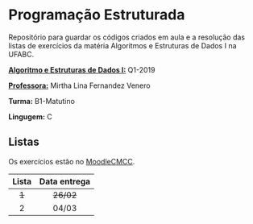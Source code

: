 # Programação Estruturada

Repositório para guardar os códigos criados em aula e a resolução das listas de exercícios da matéria Algoritmos e Estruturas de Dados I na UFABC.


[**Algoritmo e Estruturas de Dados I:**](http://professor.ufabc.edu.br/~jesus.mena/courses/aed1-1q-2019/) Q1-2019

[**Professora:**](http://professor.ufabc.edu.br/~mirtha.lina/aedi.html) Mirtha Lina Fernandez Venero

**Turma:** B1-Matutino

**Lingugem:** C

## Listas
Os exercícios estão no [MoodleCMCC](http://moodlecmcc.ufabc.edu.br/login/index.php).

| Lista | Data entrega |
| :---: | :----------: |
| ~~1~~ | ~~26/02~~    |
|   2   |   04/03      |